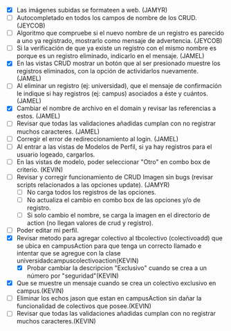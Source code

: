 - [x] Las imágenes subidas se formateen a web. (JAMYR)
- [ ] Autocompletado en todos los campos de nombre de los CRUD. (JEYCOB)
- [ ] Algoritmo que compruebe si el nuevo nombre de un registro es parecido a uno ya registrado, mostrarlo como mensaje de advertencia. (JEYCOB)
- [ ] Si la verificación de que ya existe un registro con el mismo nombre es porque es un registro eliminado, indicarlo en el mensaje. (JAMEL)
- [x] En las vistas CRUD mostrar un botón que al ser presionado muestre los registros eliminados, con la opción de actividarlos nuevamente. (JAMEL) 
- [ ] Al eliminar un registro (ej: universidad), que el mensaje de confirmación le indique si hay registros (ej: campus) asociados a éste y cuántos. (JAMEL)
- [x] Cambiar el nombre de archivo en el domain y revisar las referencias a estos. (JAMEL)
- [ ] Revisar que todas las validaciones añadidas cumplan con no registrar muchos caracteres. (JAMEL)
- [ ] Corregir el error de redireccionamiento al login. (JAMEL)
- [ ] Al entrar a las vistas de Modelos de Perfil, si ya hay registros para el usuario logeado, cargarlos. 
- [ ] En las vistas de modelo, poder seleccionar "Otro" en combo box de criterio. (KEVIN)
- [ ] Revisar y corregir funcionamiento de CRUD Imagen sin bugs (revisar scripts relacionados a las opciones update). (JAMYR)
    - [ ] No carga todos los registros de las opciones.
	- [ ] No actualiza el cambio en combo box de las opciones y/o de registro.  
	- [ ] Si solo cambio el nombre, se carga la imagen en el directorio de action (no llegan valores de crud y registro).
- [ ] Poder editar mi perfil.
- [x] Revisar metodo para agregar colectivo al tbcolectivo (colectivoadd) que se ubica en campusAction para que tenga un correcto llamado e intentar que se agregue con la clase universidadcampuscolectivoaction(KEVIN)
	- [x] Probar cambiar la descripcion "Exclusivo" cuando se crea a un número por "seguridad"(KEVIN)
- [x] Que se muestre un mensaje cuando se crea un colectivo exclusivo en campus.(KEVIN)
- [ ] Eliminar los echos jason que estan en campusAction sin dañar la funcionalidad de colectivos que posee.(KEVIN)
- [ ] Revisar que todas las validaciones añadidas cumplan con no registrar muchos caracteres.(KEVIN)